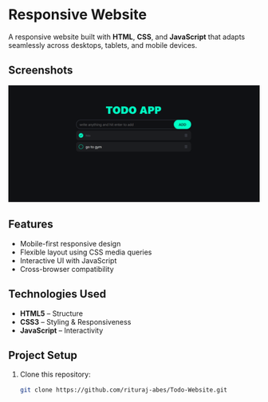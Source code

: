 # Responsive Website

A responsive website built with **HTML**, **CSS**, and **JavaScript** that adapts seamlessly across desktops, tablets, and mobile devices.

## Screenshots

![Screenshot](todo-website.png)


## Features
- Mobile-first responsive design  
- Flexible layout using CSS media queries  
- Interactive UI with JavaScript  
- Cross-browser compatibility  

## Technologies Used
- **HTML5** – Structure  
- **CSS3** – Styling & Responsiveness  
- **JavaScript** – Interactivity  

## Project Setup
1. Clone this repository:
   ```bash
   git clone https://github.com/rituraj-abes/Todo-Website.git
